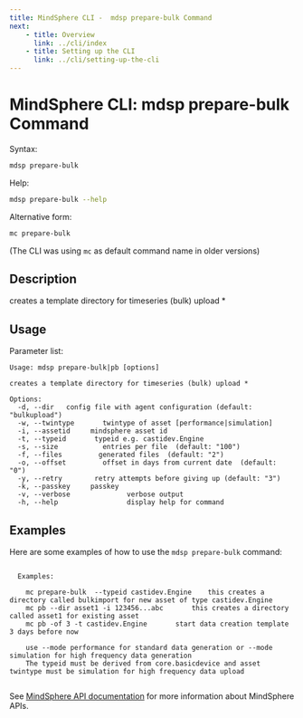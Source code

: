 ```yaml
---
title: MindSphere CLI -  mdsp prepare-bulk Command
next:
    - title: Overview
      link: ../cli/index
    - title: Setting up the CLI
      link: ../cli/setting-up-the-cli
---
```


# MindSphere CLI: mdsp prepare-bulk Command

Syntax:

```bash
mdsp prepare-bulk
```

Help:

```bash
mdsp prepare-bulk --help
```

Alternative form:

```bash
mc prepare-bulk
```

(The CLI was using `mc` as default command name in older versions)

## Description

creates a template directory for timeseries (bulk) upload *

## Usage

Parameter list:

```text
Usage: mdsp prepare-bulk|pb [options]

creates a template directory for timeseries (bulk) upload *

Options:
  -d, --dir   config file with agent configuration (default: "bulkupload")
  -w, --twintype       twintype of asset [performance|simulation]
  -i, --assetid     mindsphere asset id
  -t, --typeid       typeid e.g. castidev.Engine
  -s, --size           entries per file  (default: "100")
  -f, --files         generated files  (default: "2")
  -o, --offset         offset in days from current date  (default: "0")
  -y, --retry        retry attempts before giving up (default: "3")
  -k, --passkey     passkey
  -v, --verbose              verbose output
  -h, --help                 display help for command

```

## Examples

Here are some examples of how to use the `mdsp prepare-bulk` command:

```text

  Examples:

    mc prepare-bulk  --typeid castidev.Engine 	 this creates a directory called bulkimport for new asset of type castidev.Engine
    mc pb --dir asset1 -i 123456...abc 		 this creates a directory called asset1 for existing asset
    mc pb -of 3 -t castidev.Engine 		 start data creation template 3 days before now

	use --mode performance for standard data generation or --mode simulation for high frequency data generation 
	The typeid must be derived from core.basicdevice and asset twintype must be simulation for high frequency data upload


```

See [MindSphere API documentation](https://documentation.mindsphere.io/MindSphere/apis/index.html) for more information about MindSphere APIs.